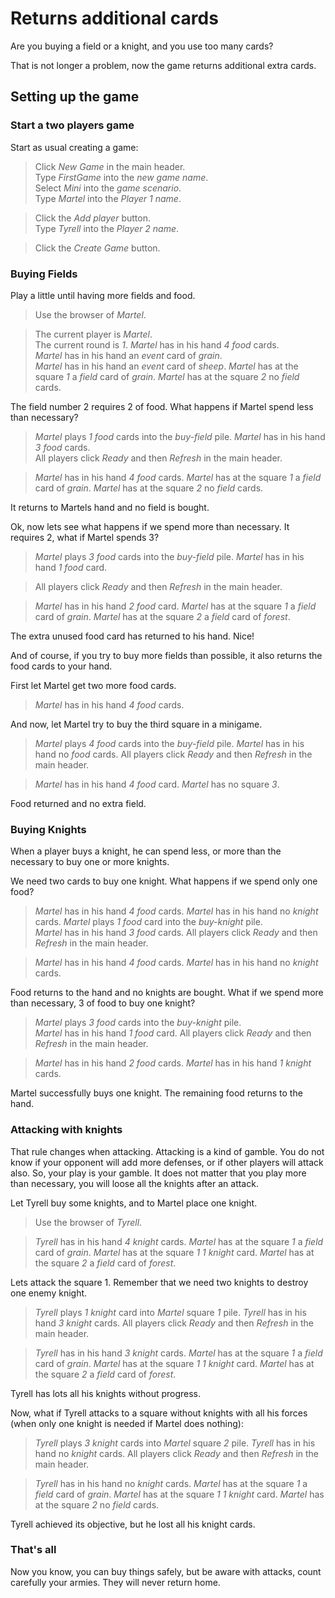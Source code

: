 # Returns additional cards

Are you buying a field or a knight, 
and you use too many cards?

That is not longer a problem,
now the game returns additional
extra cards.

## Setting up the game

### Start a two players game

Start as usual creating a game:

 > Click _New Game_ in the main header.  
 > Type _FirstGame_ into the _new game name_.  
 > Select _Mini_ into the _game scenario_.  
 > Type _Martel_ into the _Player 1 name_.    
 <!-- MOCK take _field_ as _grain_ -->
 <!-- MOCK take _event_ as _grain_ -->
 <!-- MOCK take _event_ as _sheep_ -->
 > Click the _Add player_ button.  
 > Type _Tyrell_ into the _Player 2 name_.    
 <!-- MOCK take _field_ as _sheep_ -->
 <!-- MOCK take _event_ as _sheep_ -->
 <!-- MOCK take _event_ as _forest_ -->
 > Click the _Create Game_ button.  
 <!-- SNAPSHOT status=200 -->

### Buying Fields

Play a little until having more fields and food.

 <!-- Use the browser of _Martel_. -->
 <!-- SNAPSHOT status=200 -->
 <!-- CHEAT _Martel_ picks _3_ _food_ card at square _0_ -->  
 > Use the browser of _Martel_.
 <!-- SNAPSHOT status=200 -->
 > The current player is _Martel_.  
 > The current round is _1_.
 > _Martel_ has in his hand _4_ _food_ cards.  
 > _Martel_ has in his hand an _event_ card of _grain_.  
 > _Martel_ has in his hand an _event_ card of _sheep_.
 > _Martel_ has at the square _1_ a _field_ card of _grain_.
 > _Martel_ has at the square _2_ no _field_ cards.

The field number 2 requires 2 of food. 
What happens if Martel spend less than necessary?

 > _Martel_ plays _1_ _food_ cards into the _buy-field_ pile.
 > _Martel_ has in his hand _3_ _food_ cards.  
 > All players click _Ready_ and then _Refresh_ in the main header.
 <!-- SNAPSHOT status=200 --> 
 > _Martel_ has in his hand _4_ _food_ cards.
 > _Martel_ has at the square _1_ a _field_ card of _grain_.
 > _Martel_ has at the square _2_ no _field_ cards.

It returns to Martels hand and no field is bought.

Ok, now lets see what happens if we spend more than necessary.
It requires 2, what if Martel spends 3?

 > _Martel_ plays _3_ _food_ cards into the _buy-field_ pile.
 > _Martel_ has in his hand _1_ _food_ card.  
 <!-- MOCK take _field_ as _forest_ -->
 > All players click _Ready_ and then _Refresh_ in the main header.
 <!-- SNAPSHOT status=200 --> 
 > _Martel_ has in his hand _2_ _food_ card.
 > _Martel_ has at the square _1_ a _field_ card of _grain_.
 > _Martel_ has at the square _2_ a _field_ card of _forest_.

The extra unused food card has returned to his hand. Nice!

And of course, if you try to buy more fields than possible,
it also returns the food cards to your hand. 

First let Martel get two more food cards.

 <!-- CHEAT _Martel_ picks _2_ _food_ card at square _0_ -->  
 <!-- Use the browser of _Martel_. -->
 <!-- SNAPSHOT status=200 -->
 > _Martel_ has in his hand _4_ _food_ cards.

And now, let Martel try to buy the third square in a minigame.

 > _Martel_ plays _4_ _food_ cards into the _buy-field_ pile.
 > _Martel_ has in his hand no _food_ cards.
 > All players click _Ready_ and then _Refresh_ in the main header.
 <!-- SNAPSHOT status=200 --> 
 > _Martel_ has in his hand _4_ _food_ card.
 > _Martel_ has no square _3_. 

Food returned and no extra field.

### Buying Knights

When a player buys a knight, he can spend less, or more
than the necessary to buy one or more knights.

We need two cards to buy one knight. 
What happens if we spend only one food?

 > _Martel_ has in his hand _4_ _food_ cards.
 > _Martel_ has in his hand no _knight_ cards.
 > _Martel_ plays _1_ _food_ card into the _buy-knight_ pile.  
 > _Martel_ has in his hand _3_ _food_ cards.
 > All players click _Ready_ and then _Refresh_ in the main header.
 <!-- SNAPSHOT status=200 --> 
 > _Martel_ has in his hand _4_ _food_ cards.
 > _Martel_ has in his hand no _knight_ cards.

Food returns to the hand and no knights are bought.
What if we spend more than necessary, 3 of food to buy one knight?

 > _Martel_ plays _3_ _food_ cards into the _buy-knight_ pile.  
 > _Martel_ has in his hand _1_ _food_ card.
 > All players click _Ready_ and then _Refresh_ in the main header.
 <!-- SNAPSHOT status=200 --> 
 > _Martel_ has in his hand _2_ _food_ cards.
 > _Martel_ has in his hand _1_ _knight_ cards.

Martel successfully buys one knight. The remaining food returns to
the hand.

### Attacking with knights

That rule changes when attacking. Attacking is a kind of gamble.
You do not know if your opponent will add more defenses, or if
other players will attack also. So, your play is your gamble.
It does not matter that you play more than necessary, you will loose
all the knights after an attack.

Let Tyrell buy some knights, and to Martel place one knight.

 <!-- CHEAT _Tyrell_ picks _4_ _knight_ card at square _0_ -->  
 <!-- CHEAT _Martel_ picks _1_ _knight_ card at square _1_ -->  
 > Use the browser of _Tyrell_.
 <!-- SNAPSHOT status=200 -->
 > _Tyrell_ has in his hand _4_ _knight_ cards.
 > _Martel_ has at the square _1_ a _field_ card of _grain_.
 > _Martel_ has at the square _1_ _1_ _knight_ card.
 > _Martel_ has at the square _2_ a _field_ card of _forest_.

Lets attack the square 1. Remember that we need two knights
to destroy one enemy knight.

 > _Tyrell_ plays _1_ _knight_ card into _Martel_ square _1_ pile.
 > _Tyrell_ has in his hand _3_ _knight_ cards.
 > All players click _Ready_ and then _Refresh_ in the main header.
 <!-- SNAPSHOT status=200 --> 
 > _Tyrell_ has in his hand _3_ _knight_ cards.
 > _Martel_ has at the square _1_ a _field_ card of _grain_.
 > _Martel_ has at the square _1_ _1_ _knight_ card.
 > _Martel_ has at the square _2_ a _field_ card of _forest_.

Tyrell has lots all his knights without progress.

Now, what if Tyrell attacks to a square without knights with
all his forces (when only one knight is needed if Martel does nothing):

 > _Tyrell_ plays _3_ _knight_ cards into _Martel_ square _2_ pile.
 > _Tyrell_ has in his hand no _knight_ cards.
 > All players click _Ready_ and then _Refresh_ in the main header.
 <!-- SNAPSHOT status=200 --> 
 > _Tyrell_ has in his hand no _knight_ cards.
 > _Martel_ has at the square _1_ a _field_ card of _grain_.
 > _Martel_ has at the square _1_ _1_ _knight_ card.
 > _Martel_ has at the square _2_ no _field_ cards.

Tyrell achieved its objective, but he lost all his knight cards.

### That's all

Now you know, you can buy things safely, but be aware with attacks,
count carefully your armies. They will never return home.
